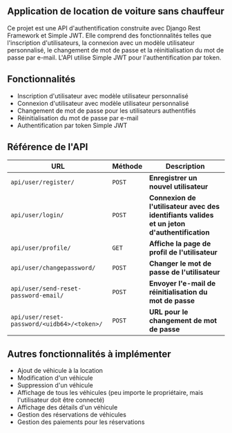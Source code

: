 ## Application de location de voiture sans chauffeur

Ce projet est une API d'authentification construite avec Django Rest Framework et Simple JWT. Elle comprend des fonctionnalités telles que l'inscription d'utilisateurs, la connexion avec un modèle utilisateur personnalisé, le changement de mot de passe et la réinitialisation du mot de passe par e-mail. L'API utilise Simple JWT pour l'authentification par token.

## Fonctionnalités

- Inscription d'utilisateur avec modèle utilisateur personnalisé
- Connexion d'utilisateur avec modèle utilisateur personnalisé
- Changement de mot de passe pour les utilisateurs authentifiés
- Réinitialisation du mot de passe par e-mail
- Authentification par token Simple JWT

## Référence de l'API

| URL                                      | Méthode | Description                                |
| ---------------------------------------- | ------- | ------------------------------------------ |
| `api/user/register/`                     | `POST`  | **Enregistrer un nouvel utilisateur**      |
| `api/user/login/`                        | `POST`  | **Connexion de l'utilisateur avec des identifiants valides et un jeton d'authentification** |
| `api/user/profile/`                      | `GET`   | **Affiche la page de profil de l'utilisateur** |
| `api/user/changepassword/`               | `POST`  | **Changer le mot de passe de l'utilisateur** |
| `api/user/send-reset-password-email/`    | `POST`  | **Envoyer l'e-mail de réinitialisation du mot de passe** |
| `api/user/reset-password/<uidb64>/<token>/` | `POST` | **URL pour le changement de mot de passe** |

## Autres fonctionnalités à implémenter

- Ajout de véhicule à la location
- Modification d'un véhicule
- Suppression d'un véhicule
- Affichage de tous les véhicules (peu importe le propriétaire, mais l'utilisateur doit être connecté)
- Affichage des détails d'un véhicule
- Gestion des réservations de véhicules
- Gestion des paiements pour les réservations